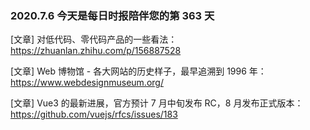 ### 2020.7.6 今天是每日时报陪伴您的第 363 天

[文章] 对低代码、零代码产品的一些看法：<https://zhuanlan.zhihu.com/p/156887528>

[文章] Web 博物馆 - 各大网站的历史样子，最早追溯到 1996 年：<https://www.webdesignmuseum.org/>

[文章] Vue3 的最新进展，官方预计 7 月中旬发布 RC，8 月发布正式版本：<https://github.com/vuejs/rfcs/issues/183>
